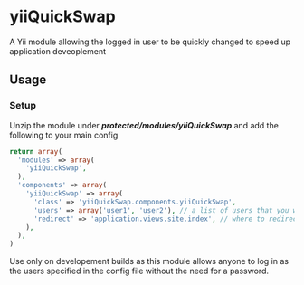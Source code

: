 yiiQuickSwap
============

A Yii module allowing the logged in user to be quickly changed to speed up application deveoplement

## Usage
### Setup
Unzip the module under ***protected/modules/yiiQuickSwap*** and add the following to your main config
```php
return array(
  'modules' => array(
    'yiiQuickSwap',
  ),
  'components' => array(
    'yiiQuickSwap' => array(
      'class' => 'yiiQuickSwap.components.yiiQuickSwap',
      'users' => array('user1', 'user2'), // a list of users that you want to swap between
      'redirect' => 'application.views.site.index', // where to redirect to after the swap
    ),
  ),
)
```
Use only on developement builds as this module allows anyone to log in as the users specified in the config file without
the need for a password.
